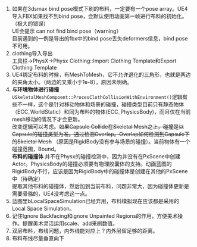 1. 如果在3dsmax bind pose模式下刷的布料，一定要有一个pose array。UE4导入FBX如果找不到bind pose，会默认使用动画第一帧进行布料的初始化。（极大的错误）  
UE会提示 can not find bind pose（warning）  
目前遇到的一例是导出的fbx中的bind pose丢失deformers信息，bind pose不可用。
2. clothing导入导出  
工具栏->PhysX->Physx Clothing::Import Clothing Template和Export Clothing Template
3. UE4绑定布料的时候，有MeshToMesh，它不允许退化的三角形，也就是两边的夹角太小。（两边的叉乘小于1e-8），原因未明确。
4. **与环境物体进行碰撞** `USkeletalMeshCompoent::ProcesClothCollisionWithEnvironment()`逻辑有些不一样，这个是针对移动物体和场景的碰撞，碰撞类型目前只有静态物体（ECC_WorldStatic）和同为布料的物体(ECC_PhysicsBody)，而且仅在当前mesh移动的情况下才会更新。  
改变逻辑可以考虑。~~如果Capsule Collide在Skeletal Mesh之上，碰撞是以Capsule的碰撞类型为准。通过检测Overlap。Overlap如何检测到Capsule下的Skeletal Mesh~~ （原因是RigidBody没有参与场景的碰撞）。当前物体有一个碰撞范围，Bound。  
**布料的碰撞体** 并不在Physx的碰撞检测中，因为并没有在PxScene中创建Actor。PhysicsBody的碰撞必须要有物理胶囊体的支持。动画蓝图的RigidBody不行，应该是因为RigidBody中的碰撞体是创建在其他的PxScene中（待确定）  
提取其他布料的碰撞体，然后加到当前布料，问题非常大，因为碰撞体更新是需要骨骼的，UE4没考虑这一点。
5. 蓝图里bLocalSpaceSimulation已经弃用，布料模拟现在应该都是采用的Local Space Simulation。
6. 记住Ignore Backfacing和ignore Unpainted Regions的作用，方便美术操作。提醒美术灵活运用scale、add来刷数值。
7. 双层布料，布线问题，内外线能对应上？内外层留足够的距离。
8. 布料布线尽量垂直向下
